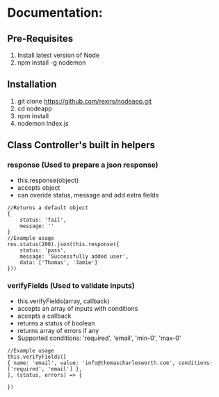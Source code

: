 # Documentation:

## Pre-Requisites
1. Install latest version of Node
2. npm install -g nodemon

## Installation
1. git clone https://github.com/rexjrs/nodeapp.git
2. cd nodeapp
3. npm install
4. nodemon Index.js

## Class Controller's built in helpers

### response (Used to prepare a json response)
- this.response(object)
- accepts object
- can overide status, message and add extra fields
```
//Returns a default object
{
    status: 'fail',
    message: ''
}
//Example usage
res.status(200).json(this.response({
    status: 'pass',
    message: 'Successfully added user',
    data: ['Thomas', 'Jamie']
}))
```

### verifyFields (Used to validate inputs)
- this.verifyFields(array, callback)
- accepts an array of inputs with conditions
- accepts a callback
- returns a status of boolean
- returns array of errors if any
- Supported conditions: 'required', 'email', 'min-0', 'max-0'
```
//Example usage
this.verifyFields([
{ name: 'email', value: 'info@thomascharlesworth.com', conditions: ['required', 'email'] },
], (status, errors) => {

})
```
